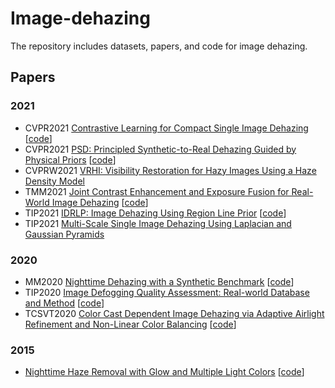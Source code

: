 # Image-dehazing
The repository includes datasets, papers, and code for image dehazing.
## Papers
### 2021
* CVPR2021 [Contrastive Learning for Compact Single Image Dehazing](https://openaccess.thecvf.com/content/CVPR2021/papers/Wu_Contrastive_Learning_for_Compact_Single_Image_Dehazing_CVPR_2021_paper.pdf) [[code](https://github.com/GlassyWu/AECR-Net)]
* CVPR2021 [PSD: Principled Synthetic-to-Real Dehazing Guided by Physical Priors](https://openaccess.thecvf.com/content/CVPR2021/papers/Chen_PSD_Principled_Synthetic-to-Real_Dehazing_Guided_by_Physical_Priors_CVPR_2021_paper.pdf) [[code](https://github.com/zychen-ustc/PSD-Principled-Synthetic-to-Real-Dehazing-Guided-by-Physical-Priors)]
* CVPRW2021 [VRHI: Visibility Restoration for Hazy Images Using a Haze Density Model](https://openaccess.thecvf.com/content/CVPR2021W/UG2/papers/Ju_VRHI_Visibility_Restoration_for_Hazy_Images_Using_a_Haze_Density_CVPRW_2021_paper.pdf)
* TMM2021 [Joint Contrast Enhancement and Exposure Fusion for Real-World Image Dehazing](https://ieeexplore.ieee.org/abstract/document/9537303) [[code](https://github.com/xiaohuiben/CEEF-TMM-2021)]
* TIP2021 [IDRLP: Image Dehazing Using Region Line Prior](https://ieeexplore.ieee.org/document/9594664) [[code](https://sites.google.com/site/renwenqi888/)]
* TIP2021 [Multi-Scale Single Image Dehazing Using Laplacian and Gaussian Pyramids](https://ieeexplore.ieee.org/document/9606591)

### 2020
* MM2020 [Nighttime Dehazing with a Synthetic Benchmark](https://dl.acm.org/doi/abs/10.1145/3394171.3413763?casa_token=Vr024XVDdBsAAAAA:dadrbvGaW4-wgSVH3KXlFbdFObuStDR13u80TsrU2p988Yrv1is0d-m_IGpeijbcX7EmQMumaVTpTw) [[code](https://github.com/chaimi2013/3R)]
* TIP2020 [Image Defogging Quality Assessment: Real-world Database and Method](https://ieeexplore.ieee.org/document/9244631) [[code](http://www.vistalab.ac.cn/MRFID-for-defogging/)]
* TCSVT2020 [Color Cast Dependent Image Dehazing via Adaptive Airlight Refinement and Non-Linear Color Balancing](https://ieeexplore.ieee.org/document/9134933) [[code](https://github.com/m14roy/CC_AA_NCB_Img_Dehaze/tree/master/)]

### 2015
* [Nighttime Haze Removal with Glow and Multiple Light Colors](https://www.cv-foundation.org/openaccess/content_iccv_2015/papers/Li_Nighttime_Haze_Removal_ICCV_2015_paper.pdf)  [[code](http://yu-li.github.io/)]
